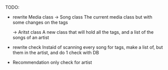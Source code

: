 TODO:

- rewrite Media class
	-> Song class
		The current media class but with some changes
		on the tags
	
	-> Aritst class
		A new class that will hold all the tags,
		and a list of the songs of an artist

- rewrite check
	Instaid of scanning every song for tags,
	make a list of, but them in the artist, and do 1 check with DB

- Recommendation
	only check for artist